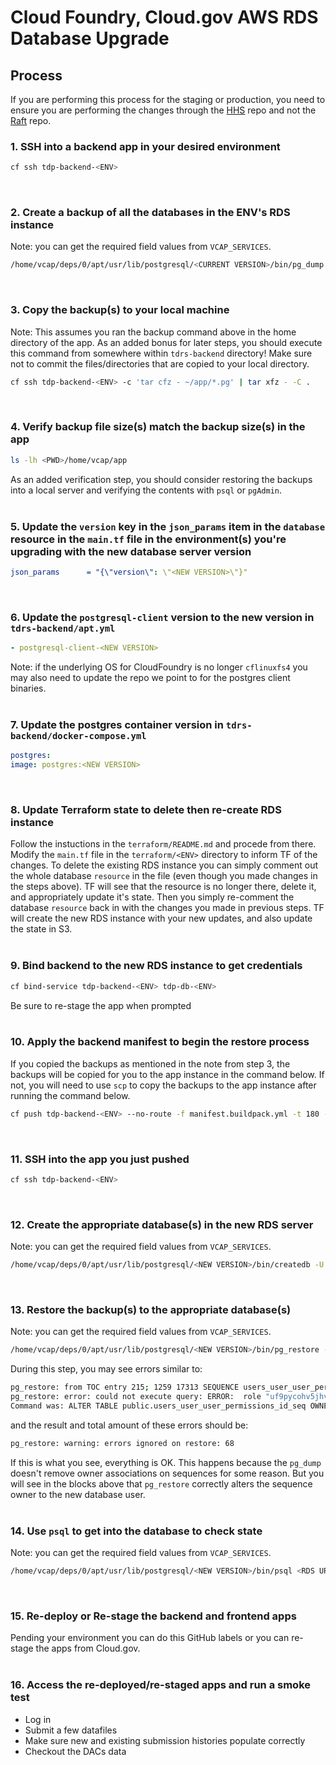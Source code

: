 # Cloud Foundry, Cloud.gov AWS RDS Database Upgrade

## Process

If you are performing this process for the staging or production, you need to ensure you are performing the changes through the [HHS](https://github.com/HHS/TANF-app) repo and not the [Raft](https://github.com/raft-tech/TANF-app) repo.
<br/>

### 1. SSH into a backend app in your desired environment
```bash
cf ssh tdp-backend-<ENV>
```
<br/>

### 2. Create a backup of all the databases in the ENV's RDS instance
Note: you can get the required field values from `VCAP_SERVICES`.
```bash
/home/vcap/deps/0/apt/usr/lib/postgresql/<CURRENT VERSION>/bin/pg_dump -h <HOST> -p <PORT> -d <DB_NAME> -U <DB_USER> -F c --no-acl --no-owner -f <FILE_NAME>.pg
```
<br/>

### 3. Copy the backup(s) to your local machine
Note: This assumes you ran the backup command above in the home directory of the app. As an added bonus for later steps, you should execute this command from somewhere within `tdrs-backend` directory! Make sure not to commit the files/directories that are copied to your local directory.
```bash
cf ssh tdp-backend-<ENV> -c 'tar cfz - ~/app/*.pg' | tar xfz - -C .
```
<br/>

### 4. Verify backup file size(s) match the backup size(s) in the app
```bash
ls -lh <PWD>/home/vcap/app
```
As an added verification step, you should consider restoring the backups into a local server and verifying the contents with `psql` or `pgAdmin`.
<br/><br/>

### 5. Update the `version` key in the `json_params` item in the `database` resource in the `main.tf` file in the environment(s) you're upgrading with the new database server version
```yaml
json_params      = "{\"version\": \"<NEW VERSION>\"}"
```
<br/>

### 6. Update the `postgresql-client` version to the new version in `tdrs-backend/apt.yml`
```yaml
- postgresql-client-<NEW VERSION>
```
Note: if the underlying OS for CloudFoundry is no longer `cflinuxfs4` you may also need to update the repo we point to for the postgres client binaries.
<br/><br/>

### 7. Update the postgres container version in `tdrs-backend/docker-compose.yml`
```yaml
postgres:
image: postgres:<NEW VERSION>
```
<br/>

### 8. Update Terraform state to delete then re-create RDS instance
Follow the instuctions in the `terraform/README.md` and procede from there. Modify the `main.tf` file in the `terraform/<ENV>` directory to inform TF of the changes. To delete the existing RDS instance you can simply comment out the whole database `resource` in the file (even though you made changes in the steps above). TF will see that the resource is no longer there, delete it, and appropriately update it's state. Then you simply re-comment the database `resource` back in with the changes you made in previous steps. TF will create the new RDS instance with your new updates, and also update the state in S3.
<br/><br/>

### 9. Bind backend to the new RDS instance to get credentials
```bash
cf bind-service tdp-backend-<ENV> tdp-db-<ENV>
```
Be sure to re-stage the app when prompted
<br/><br/>

### 10. Apply the backend manifest to begin the restore process
If you copied the backups as mentioned in the note from step 3, the backups will be copied for you to the app instance in the command below. If not, you will need to use `scp` to copy the backups to the app instance after running the command below.
```bash
cf push tdp-backend-<ENV> --no-route -f manifest.buildpack.yml -t 180 --strategy rolling
```
<br/>

### 11. SSH into the app you just pushed
```bash
cf ssh tdp-backend-<ENV>
```
<br/>

### 12. Create the appropriate database(s) in the new RDS server
Note: you can get the required field values from `VCAP_SERVICES`.
```bash
/home/vcap/deps/0/apt/usr/lib/postgresql/<NEW VERSION>/bin/createdb -U <DB_USER> -h <HOST> <DB_NAME>
```
<br/>

### 13. Restore the backup(s) to the appropriate database(s)
Note: you can get the required field values from `VCAP_SERVICES`.
```bash
/home/vcap/deps/0/apt/usr/lib/postgresql/<NEW VERSION>/bin/pg_restore -p <PORT> -h <HOST> -U <DB_USER> -d <DB_NAME> <FILE_NAME>.pg
```
During this step, you may see errors similar to:
```bash
pg_restore: from TOC entry 215; 1259 17313 SEQUENCE users_user_user_permissions_id_seq uf9pycohv5jhv6zf
pg_restore: error: could not execute query: ERROR:  role "uf9pycohv5jhv6zf" does not exist
Command was: ALTER TABLE public.users_user_user_permissions_id_seq OWNER TO uf9pycohv5jhv6zf;
```
and the result and total amount of these errors should be:
```bash
pg_restore: warning: errors ignored on restore: 68
```
If this is what you see, everything is OK. This happens because the `pg_dump` doesn't remove owner associations on sequences for some reason. But you will see in the blocks above that `pg_restore` correctly alters the sequence owner to the new database user.
<br/><br/>

### 14. Use `psql` to get into the database to check state
Note: you can get the required field values from `VCAP_SERVICES`.
```bash
/home/vcap/deps/0/apt/usr/lib/postgresql/<NEW VERSION>/bin/psql <RDS URI>
```
<br/>

### 15. Re-deploy or Re-stage the backend and frontend apps
Pending your environment you can do this GitHub labels or you can re-stage the apps from Cloud.gov.
<br/><br/>

### 16. Access the re-deployed/re-staged apps and run a smoke test
- Log in
- Submit a few datafiles
- Make sure new and existing submission histories populate correctly
- Checkout the DACs data
<br/>
